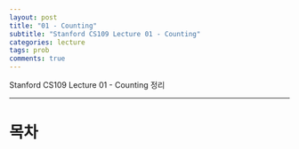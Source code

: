 ```yaml
---
layout: post
title: "01 - Counting"
subtitle: "Stanford CS109 Lecture 01 - Counting"
categories: lecture
tags: prob
comments: true
---
```


Stanford CS109 Lecture 01 - Counting 정리

---

# 목차
